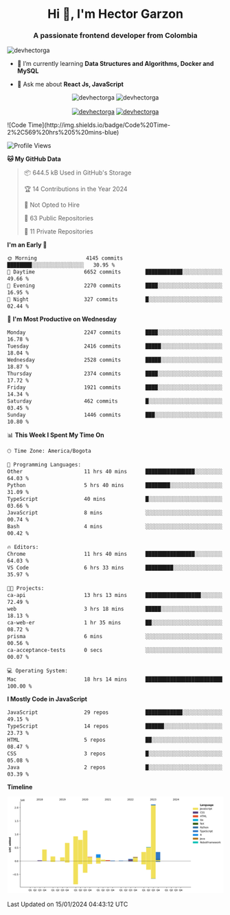 <h1 align="center">Hi 👋, I'm Hector Garzon</h1>
<h3 align="center">A passionate frontend developer from Colombia</h3>

<p align="left"> <img src="https://komarev.com/ghpvc/?username=devhectorga" alt="devhectorga" /> </p>

- 🌱 I’m currently learning **Data Structures and Algorithms, Docker and MySQL**

- 💬 Ask me about **React Js, JavaScript**

<p align="center"> <img src="https://github-readme-stats.vercel.app/api?username=devhectorga&count_private=true&show_icons=true" alt="devhectorga" /> <img src="https://github-readme-stats.vercel.app/api/top-langs/?username=devhectorga&layout=compact" alt="devhectorga" /></p>

<p align="center">
<a href="https://twitter.com/devhectorga" target="blank"><img align="center" src="https://cdn.jsdelivr.net/npm/simple-icons@3.0.1/icons/twitter.svg" alt="devhectorga" height="20" width="20" /></a>
<a href="https://linkedin.com/in/devhectorga" target="blank"><img align="center" src="https://cdn.jsdelivr.net/npm/simple-icons@3.0.1/icons/linkedin.svg" alt="devhectorga" height="20" width="20" /></a>
</p>
<!--START_SECTION:waka-->
![Code Time](http://img.shields.io/badge/Code%20Time-2%2C569%20hrs%205%20mins-blue)

![Profile Views](http://img.shields.io/badge/Profile%20Views-0-blue)

**🐱 My GitHub Data** 

> 📦 644.5 kB Used in GitHub's Storage 
 > 
> 🏆 14 Contributions in the Year 2024
 > 
> 🚫 Not Opted to Hire
 > 
> 📜 63 Public Repositories 
 > 
> 🔑 11 Private Repositories 
 > 
**I'm an Early 🐤** 

```text
🌞 Morning                4145 commits        ████████░░░░░░░░░░░░░░░░░   30.95 % 
🌆 Daytime                6652 commits        ████████████░░░░░░░░░░░░░   49.66 % 
🌃 Evening                2270 commits        ████░░░░░░░░░░░░░░░░░░░░░   16.95 % 
🌙 Night                  327 commits         █░░░░░░░░░░░░░░░░░░░░░░░░   02.44 % 
```
📅 **I'm Most Productive on Wednesday** 

```text
Monday                   2247 commits        ████░░░░░░░░░░░░░░░░░░░░░   16.78 % 
Tuesday                  2416 commits        █████░░░░░░░░░░░░░░░░░░░░   18.04 % 
Wednesday                2528 commits        █████░░░░░░░░░░░░░░░░░░░░   18.87 % 
Thursday                 2374 commits        ████░░░░░░░░░░░░░░░░░░░░░   17.72 % 
Friday                   1921 commits        ████░░░░░░░░░░░░░░░░░░░░░   14.34 % 
Saturday                 462 commits         █░░░░░░░░░░░░░░░░░░░░░░░░   03.45 % 
Sunday                   1446 commits        ███░░░░░░░░░░░░░░░░░░░░░░   10.80 % 
```


📊 **This Week I Spent My Time On** 

```text
🕑︎ Time Zone: America/Bogota

💬 Programming Languages: 
Other                    11 hrs 40 mins      ████████████████░░░░░░░░░   64.03 % 
Python                   5 hrs 40 mins       ████████░░░░░░░░░░░░░░░░░   31.09 % 
TypeScript               40 mins             █░░░░░░░░░░░░░░░░░░░░░░░░   03.66 % 
JavaScript               8 mins              ░░░░░░░░░░░░░░░░░░░░░░░░░   00.74 % 
Bash                     4 mins              ░░░░░░░░░░░░░░░░░░░░░░░░░   00.42 % 

🔥 Editors: 
Chrome                   11 hrs 40 mins      ████████████████░░░░░░░░░   64.03 % 
VS Code                  6 hrs 33 mins       █████████░░░░░░░░░░░░░░░░   35.97 % 

🐱‍💻 Projects: 
ca-api                   13 hrs 13 mins      ██████████████████░░░░░░░   72.49 % 
web                      3 hrs 18 mins       █████░░░░░░░░░░░░░░░░░░░░   18.13 % 
ca-web-er                1 hr 35 mins        ██░░░░░░░░░░░░░░░░░░░░░░░   08.72 % 
prisma                   6 mins              ░░░░░░░░░░░░░░░░░░░░░░░░░   00.56 % 
ca-acceptance-tests      0 secs              ░░░░░░░░░░░░░░░░░░░░░░░░░   00.07 % 

💻 Operating System: 
Mac                      18 hrs 14 mins      █████████████████████████   100.00 % 
```

**I Mostly Code in JavaScript** 

```text
JavaScript               29 repos            ████████████░░░░░░░░░░░░░   49.15 % 
TypeScript               14 repos            ██████░░░░░░░░░░░░░░░░░░░   23.73 % 
HTML                     5 repos             ██░░░░░░░░░░░░░░░░░░░░░░░   08.47 % 
CSS                      3 repos             █░░░░░░░░░░░░░░░░░░░░░░░░   05.08 % 
Java                     2 repos             █░░░░░░░░░░░░░░░░░░░░░░░░   03.39 % 
```



**Timeline**

![Lines of Code chart](https://raw.githubusercontent.com/devHectorGa/devHectorGa/master/assets/bar_graph.png)


 Last Updated on 15/01/2024 04:43:12 UTC
<!--END_SECTION:waka-->
